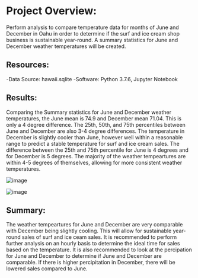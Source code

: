 # Project Overview:
Perform analysis to compare temperature data for months of June and December in Oahu in order to determine if the surf and ice cream shop business is sustainable year-round. A summary statistics for June and December weather temperatures will be created.

## Resources:
-Data Source: hawaii.sqlite
-Software: Python 3.7.6, Jupyter Notebook

## Results:
Comparing the Summary statistics for June and December weather temperatures, the June mean is 74.9 and December mean 71.04.  This is only a 4 degree difference. The 25th, 50th, and 75th percentiles between June and December are also 3-4 degree differences. The temperature in December is slightly cooler than June, however well within a reasonable range to predict a stable temperature for surf and ice cream sales.  The difference between the 25th and 75th percentile for June is 4 degrees and for December is 5 degrees. The majority of the weather tempeartures are within 4-5 degrees of themselves, allowing for more consistent weather temperatures.

![image](https://user-images.githubusercontent.com/99636479/164067563-38af5348-a014-4ca5-a2aa-57e1db1598c3.png)

![image](https://user-images.githubusercontent.com/99636479/164067625-0deb125a-c22e-48e7-9bd7-32e764639d85.png)


## Summary:
The weather tempeartures for June and December are very comparable with December being slightly cooling. This will allow for sustainable year-round sales of surf and ice ceam sales. It is recommended to perform further analysis on an hourly basis to determine the ideal time for sales based on the temperature. It is also recommended to look at the percipation for June and December to determine if June and December are comparable. If there is higher percipitation in December, there will be lowered sales compared to June.
